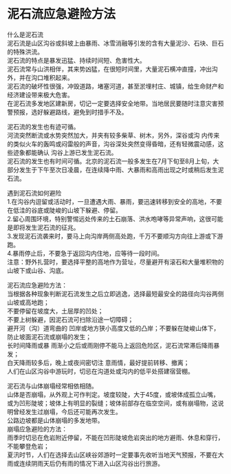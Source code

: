 # 泥石流应急避险方法  

什么是泥石流  
泥石流是山区沟谷或斜坡上由暴雨、冰雪消融等引发的含有大量泥沙、石块、巨石的特殊洪流。  
泥石流的特点是暴发迅猛、持续时间短、危害性大。  
泥石流常与山洪相伴，其来势凶猛，在很短时间里，大量泥石横冲直撞，冲出沟外，并在沟口堆积起来。  
泥石流的破坏性很强，冲毁道路，堵塞河道，甚至淤埋村庄、城镇，给生命财产和经济建设带来极大危害。  
在泥石流多发地区建新房，切记一定要选择安全地带。当地居民要随时注意灾害预警预报，选好躲避路线，避免到时措手不及。  

泥石流的发生也有迹可循。  
河流突然断流或水势突然加大，并夹有较多柴草、树木，另外，深谷或沟 内传来的类似火车的轰鸣或闷雷般的声音，沟谷深处突然变得昏暗，还有轻微震动感，这些迹象都能确认 沟谷上游已发生泥石流。  
泥石流的发生也有时间可循。北京的泥石流一般多发生在7月下旬至8月上旬，大部分发生于下午至次日凌晨，在连续降中雨、大暴雨和高雨出现之时或稍后发生泥石流。  

遇到泥石流如何避险  
1.在沟谷内逗留或活动时，一旦遭遇大雨、暴雨，要迅速转移到安全的高地，不要在低洼的谷底或陡峻的山坡下躲避、停留。  
2.留心周围环境，特别警惕远处传来的土石崩落、洪水咆哮等异常声响，这很可能是即将发生泥石流的征兆。  
3.发现泥石流袭来时，要马上向沟岸两侧高处跑，千万不要顺沟方向往上游或下游跑。  
4.暴雨停止后，不要急于返回沟内住地，应等待一段时间。  
注意：野外扎营时，要选择平整的高地作为营址，尽量避开有滚石和大量堆积物的山坡下或山谷、沟底。  

泥石流应急避险方法：  
当根据各种现象判断泥石流发生之后立即逃逸，选择最短最安全的路径向沟谷两侧山坡或高地跑；  
不要停留在坡度大，土层厚的凹处；  
不要上树躲避，因泥石流可扫除沿途一切障碍；  
避开河（沟）道弯曲的 凹岸或地方狭小高度又低的凸岸；不要躲在陡峻山体下，防止坡面泥石流或崩塌的发生；  
长时间降雨或暴 雨渐小之后或雨刚停不能马上返回危险区，泥石流常滞后降雨暴发；  
白天降雨较多后，晚上或夜间密切注 意雨情，最好提前转移、撤离；  
人们在山区沟谷中游玩时，切忌在沟道处或沟内的低平处搭建宿营棚。  

泥石流与山体崩塌经常相依相随。  
山体是否崩塌，从外观上可作判定。坡度较陡，大于45度，或坡体成孤立山嘴，或为凹形陡坡；坡体上有明显的裂缝；坡体前部存在临空空间，或有崩塌物，这说明曾经发生过崩塌，今后还可能再次发生。  
公路边坡都是山体崩塌的多发地带。  
崩塌应急避险的方法：  
雨季时切忌在危岩附近停留，不能在凹形陡坡危岩突出的地方避雨、休息和穿行，不能攀登危岩；  
夏汛时节，人们在选择去山区峡谷郊游时一定要事先收听当地天气预报，不要在大雨或连续阴雨天后仍有雨的情况下进入山区沟谷出行旅游。  
